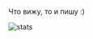 Что вижу, то и пишу :)

![stats](https://github-readme-stats.vercel.app/api?username=TotalAwesome&show_icons=true&theme=dark)

